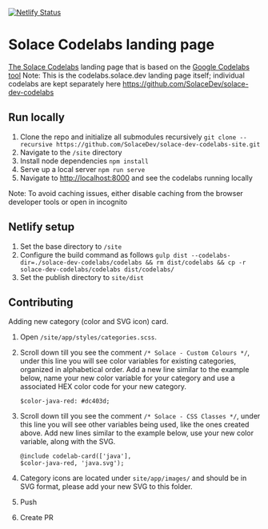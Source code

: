 [![Netlify Status](https://api.netlify.com/api/v1/badges/e66602c6-9a94-4095-a7c4-4e37ff2cdd41/deploy-status)](https://app.netlify.com/sites/codelabs-solace/deploys)

# Solace Codelabs landing page
[The Solace Codelabs](https://codelabs.solace.dev/) landing page that is based on the [Google Codelabs tool](https://github.com/googlecodelabs/tools)
Note: This is the codelabs.solace.dev landing page itself; individual codelabs are kept separately here https://github.com/SolaceDev/solace-dev-codelabs

## Run locally
1. Clone the repo and initialize all submodules recursively `git clone --recursive https://github.com/SolaceDev/solace-dev-codelabs-site.git`
1. Navigate to the `/site` directory
1. Install node dependencies `npm install`
1. Serve up a local server `npm run serve`
1. Navigate to [http://localhost:8000](http://localhost:8000) and see the codelabs running locally

Note: To avoid caching issues, either disable caching from the browser developer tools or open in incognito

## Netlify setup
1. Set the base directory to `/site`
1. Configure the build command as follows `gulp dist --codelabs-dir=./solace-dev-codelabs/codelabs && rm dist/codelabs && cp -r solace-dev-codelabs/codelabs dist/codelabs/`
1. Set the publish directory to `site/dist`

## Contributing

Adding new category (color and SVG icon) card.

1. Open `/site/app/styles/categories.scss`.

2. Scroll down till you see the comment `/* Solace - Custom Colours */`, under this line you will see color variables for existing categories, organized in alphabetical order. Add a new line similar to the example below, name your new color variable for your category and use a associated HEX color code for your new category.
    ```
    $color-java-red: #dc403d;
    ```
3. Scroll down till you see the comment `/* Solace - CSS Classes */`, under this line you will see other variables being used, like the ones created above. Add new lines similar to the example below, use your new color variable, along with the SVG.
    ```
    @include codelab-card(['java'],
    $color-java-red, 'java.svg');
    ```
4. Category icons are located under `site/app/images/` and should be in SVG format, please add your new SVG to this folder.

5. Push

6. Create PR
